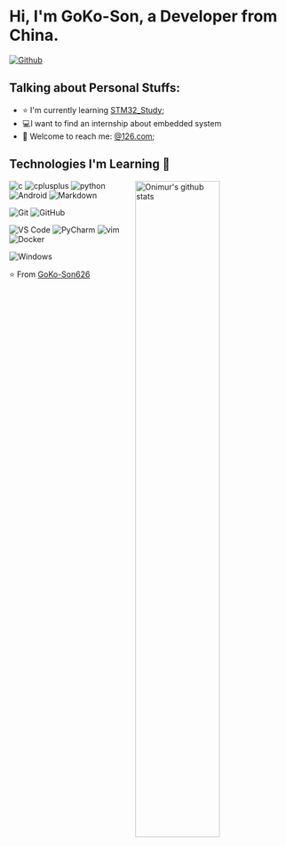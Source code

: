<!--
 * @Date: 2024-06-20
 * @LastEditors: GoKo-Son626
 * @LastEditTime: 2024-06-20
 * @FilePath: \github\README.md
 * @Description: 
-->
<!-- Your title -->

#  Hi, I'm GoKo-Son, a Developer from China.

<!-- Your badges
You can use the website to generate badges: https://shields.io/
-->

[![Github](https://img.shields.io/badge/-Github-000?style=flat&logo=Github&logoColor=white)](https://github.com/GoKo-Son626)


<!-- Talking about you -->
## Talking about Personal Stuffs:

<!-- Any image aligned to the right. Beware the width -->


- :star: I'm currently learning [STM32_Study](https://github.com/GoKo-Son626/STM32_Study);
- :computer:I want to find an internship about embedded system
- :email: Welcome to reach me: [@126.com](wangshuqi626@126.com);

## Technologies I'm Learning :pencil:

<!-- Your github readme stats
You can use this api: https://github.com/anuraghazra/github-readme-stats
-->

<p>
    <a href="https://github.com/GoKo-Son626">
    <img width="55%" align="right" alt="Onimur's github stats" src="https://github-readme-stats.vercel.app/api?username=GoKo-Son626&show_icons=true&hide_border=true" />
  </a>
</p>



 <!-- Your languages and tools. Be careful with the alignment. 
  You can use this sites to get logos: https://www.vectorlogo.zone or https://simpleicons.org/
  -->
![c](http://img.shields.io/badge/-C-A8B9CC?style=flat-square&logo=c&logoColor=ffffff)
![cplusplus](http://img.shields.io/badge/-C++-03234B?style=flat-square&logo=cplusplus&logoColor=ffffff)
![python](http://img.shields.io/badge/-python-3776AB?style=flat-square&logo=python&logoColor=ffffff)
![Android](http://img.shields.io/badge/-Android-34A853?style=flat-square&logo=android&logoColor=ffffff)
![Markdown](https://img.shields.io/badge/-Markdown-000000?style=flat-square&logo=markdown)



![Git](https://img.shields.io/badge/-Git-%23F05032?style=flat-square&logo=git&logoColor=%23ffffff)
![GitHub](https://img.shields.io/badge/-GitHub-181717?style=flat-square&logo=github)


![VS Code](http://img.shields.io/badge/-VS%20Code-007ACC?style=flat-square&logo=visual-studio-code&logoColor=ffffff)
![PyCharm](http://img.shields.io/badge/-PyCharm-000000?style=flat-square&logo=pycharm&logoColor=ffffff)
![vim](http://img.shields.io/badge/-Vim-019733?style=flat-square&logo=vim&logoColor=ffffff)
![Docker](https://img.shields.io/badge/-Docker-black?style=flat-square&logo=docker)



![Windows](http://img.shields.io/badge/-Windows-0078D6?style=flat-square&logo=windows11&logoColor=ffffff)

<!-- Its main projects -->



<!-- This readme was created by Murillo Comino - https://github.com/onimur -->
⭐️ From [GoKo-Son626](https://github.com/GoKo-Son626)